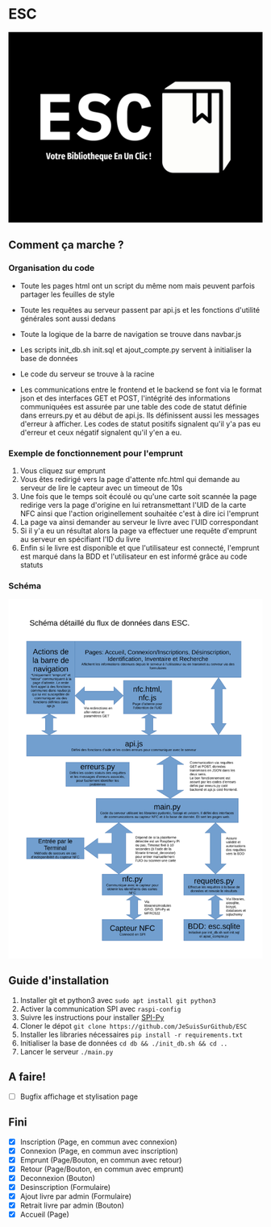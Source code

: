 # ESC
![logo](/img/esc_ratio_43_2000px.png)

## Comment ça marche ?
### Organisation du code
+ Toute les pages html ont un script du même nom mais peuvent parfois partager les feuilles de style
* Toute les requêtes au serveur passent par api.js et les fonctions d'utilité générales sont aussi dedans
+ Toute la logique de la barre de navigation se trouve dans navbar.js
* Les scripts init_db.sh init.sql et ajout_compte.py servent à initialiser la base de données
+ Le code du serveur se trouve à la racine
* Les communications entre le frontend et le backend se font via le format json et des interfaces GET et POST, l'intégrité des informations communiquées est assurée par une table des code de statut définie dans erreurs.py et au début de api.js. Ils définissent aussi les messages d'erreur à afficher. Les codes de statut positifs signalent qu'il y'a pas eu d'erreur et ceux négatif signalent qu'il y'en a eu.

### Exemple de fonctionnement pour l'emprunt
1. Vous cliquez sur emprunt
2. Vous êtes redirigé vers la page d'attente nfc.html qui demande au serveur de lire le capteur avec un timeout de 10s
3. Une fois que le temps soit écoulé ou qu'une carte soit scannée la page redirige vers la page d'origine en lui retransmettant l'UID de la carte NFC ainsi que l'action originellement souhaitée c'est à dire ici l'emprunt
4. La page va ainsi demander au serveur le livre avec l'UID correspondant
5. Si il y'a eu un résultat alors la page va effectuer une requête d'emprunt au serveur en spécifiant l'ID du livre
6. Enfin si le livre est disponible et que l'utilisateur est connecté, l'emprunt est marqué dans la BDD et l'utilisateur en est informé grâce au code statuts

### Schéma
![logo](/fonctionnement.png)

## Guide d'installation
1.  Installer git et python3 avec `sudo apt install git python3`
2.  Activer la communication SPI avec `raspi-config`
2.  Suivre les instructions pour installer [SPI-Py](https://github.com/lthiery/SPI-Py)
3.  Cloner le dépot `git clone https://github.com/JeSuisSurGithub/ESC`
4.  Installer les libraries nécessaires `pip install -r requirements.txt`
5.  Initialiser la base de données `cd db && ./init_db.sh && cd ..`
6.  Lancer le serveur `./main.py`

## A faire!
- [ ] Bugfix affichage et stylisation page

## Fini
- [X] Inscription (Page, en commun avec connexion)
- [X] Connexion (Page, en commun avec inscription)
- [X] Emprunt (Page/Bouton, en commun avec retour)
- [X] Retour (Page/Bouton, en commun avec emprunt)
- [X] Deconnexion (Bouton)
- [X] Desinscription (Formulaire)
- [X] Ajout livre par admin (Formulaire)
- [X] Retrait livre par admin (Bouton)
- [X] Accueil (Page)

